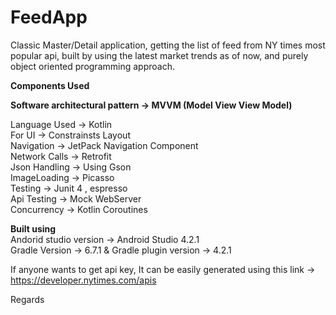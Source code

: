 # FeedApp

Classic Master/Detail application, getting the list of feed from NY times most popular api, built by using the latest market trends as of now, and purely object oriented programming approach. 

**Components Used**  

**Software architectural pattern -> MVVM (Model View View Model)**  

Language Used -> Kotlin  
For UI -> Constrainsts Layout   
Navigation -> JetPack Navigation Component     
Network Calls -> Retrofit     
Json Handling -> Using Gson  
ImageLoading -> Picasso  
Testing -> Junit 4 , espresso  
Api Testing -> Mock WebServer    
Concurrency  -> Kotlin Coroutines  
  
  
**Built using**  
Andorid studio version -> Android Studio 4.2.1  
Gradle Version -> 6.7.1 & Gradle plugin version -> 4.2.1   

If anyone wants to get api key, It can be easily generated using this link -> https://developer.nytimes.com/apis 

Regards
